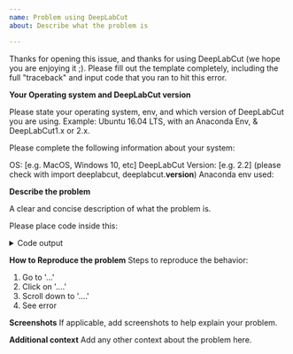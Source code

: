 ```yaml
---
name: Problem using DeepLabCut
about: Describe what the problem is

---
```


Thanks for opening this issue, and thanks for using DeepLabCut (we hope you are enjoying it ;). Please fill out the template completely, including the full "traceback" and input code that you ran to hit this error.

**Your Operating system and DeepLabCut version**

Please state your operating system, env, and which version of DeepLabCut you are using.
Example: Ubuntu 16.04 LTS, with an Anaconda Env, & DeepLabCut1.x or 2.x.

Please complete the following information about your system:

OS: [e.g. MacOS, Windows 10, etc]
DeepLabCut Version: [e.g. 2.2] (please check with import deeplabcut, deeplabcut.__version__)
Anaconda env used:

**Describe the problem**

A clear and concise description of what the problem is.

Please place code inside this:

<details><summary>Code output</summary><p>

[Please copy/paste the full terminal output of the error here!!!]

</p></details>

**How to Reproduce the problem**
Steps to reproduce the behavior:
1. Go to '...'
2. Click on '....'
3. Scroll down to '....'
4. See error


**Screenshots**
If applicable, add screenshots to help explain your problem.


**Additional context**
Add any other context about the problem here.
